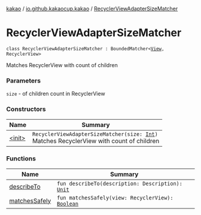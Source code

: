[kakao](../../index.md) / [io.github.kakaocup.kakao](../index.md) / [RecyclerViewAdapterSizeMatcher](./index.md)

# RecyclerViewAdapterSizeMatcher

`class RecyclerViewAdapterSizeMatcher : BoundedMatcher<`[`View`](https://developer.android.com/reference/android/view/View.html)`, RecyclerView>`

Matches RecyclerView with count of children

### Parameters

`size` - of children count in RecyclerView

### Constructors

| Name | Summary |
|---|---|
| [&lt;init&gt;](-init-.md) | `RecyclerViewAdapterSizeMatcher(size: `[`Int`](https://kotlinlang.org/api/latest/jvm/stdlib/kotlin/-int/index.html)`)`<br>Matches RecyclerView with count of children |

### Functions

| Name | Summary |
|---|---|
| [describeTo](describe-to.md) | `fun describeTo(description: Description): `[`Unit`](https://kotlinlang.org/api/latest/jvm/stdlib/kotlin/-unit/index.html) |
| [matchesSafely](matches-safely.md) | `fun matchesSafely(view: RecyclerView): `[`Boolean`](https://kotlinlang.org/api/latest/jvm/stdlib/kotlin/-boolean/index.html) |
